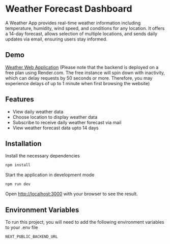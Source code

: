 # Weather Forecast Dashboard

A Weather App provides real-time weather information including temperature, humidity, wind speed, and conditions for any location. It offers a 14-day forecast, allows selection of multiple locations, and sends daily updates via email, ensuring users stay informed.

## Demo

[Weather Web Application](https://weather-app-lake-pi-20.vercel.app/)
(Please note that the backend is deployed on a free plan using Render.com. The free instance will spin down with inactivity, which can delay requests by 50 seconds or more. Therefore, you may experience delays of up to 1 minute when first browsing the website)
## Features

- View daily weather data
- Choose location to display weather data
- Subscribe to receive daily weather forecast via mail
- View weather forecast data upto 14 days


## Installation

Install the necessary dependencies
```bash
npm install
```
Start the application in development mode
```bash
npm run dev
```
Open [http://localhost:3000](http://localhost:3000) with your browser to see the result.

## Environment Variables

To run this project, you will need to add the following environment variables to your .env file

`NEXT_PUBLIC_BACKEND_URL`

